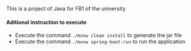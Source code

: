 This is a project of Java for FB1 of the university
#### Aditional instruction to execute
- Execute the command `./mvnw clean install` to generate the jar file
- Execute the command `./mvnw spring-boot:run` to run the application
